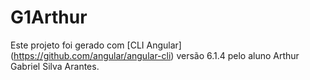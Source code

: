 # G1Arthur

Este projeto foi gerado com [CLI Angular] (https://github.com/angular/angular-cli) versão 6.1.4 pelo aluno Arthur Gabriel Silva Arantes.


